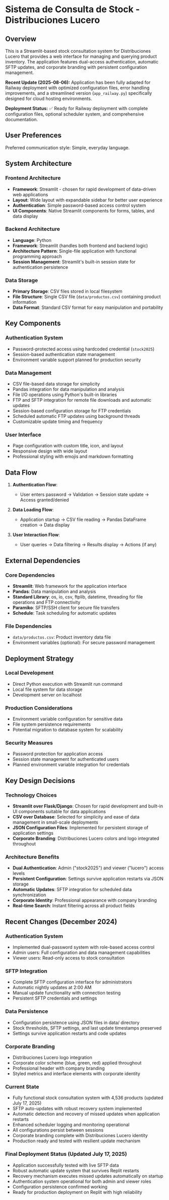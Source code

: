 # Sistema de Consulta de Stock - Distribuciones Lucero

## Overview

This is a Streamlit-based stock consultation system for Distribuciones Lucero that provides a web interface for managing and querying product inventory. The application features dual-access authentication, automatic SFTP updates, and corporate branding with persistent configuration management.

**Recent Update (2025-08-06):** Application has been fully adapted for Railway deployment with optimized configuration files, error handling improvements, and a streamlined version (`app_railway.py`) specifically designed for cloud hosting environments.

**Deployment Status:** ✅ Ready for Railway deployment with complete configuration files, optional scheduler system, and comprehensive documentation.

## User Preferences

Preferred communication style: Simple, everyday language.

## System Architecture

### Frontend Architecture
- **Framework**: Streamlit - chosen for rapid development of data-driven web applications
- **Layout**: Wide layout with expandable sidebar for better user experience
- **Authentication**: Simple password-based access control system
- **UI Components**: Native Streamlit components for forms, tables, and data display

### Backend Architecture
- **Language**: Python
- **Framework**: Streamlit (handles both frontend and backend logic)
- **Architecture Pattern**: Single-file application with functional programming approach
- **Session Management**: Streamlit's built-in session state for authentication persistence

### Data Storage
- **Primary Storage**: CSV files stored in local filesystem
- **File Structure**: Single CSV file (`data/productos.csv`) containing product information
- **Data Format**: Standard CSV format for easy manipulation and portability

## Key Components

### Authentication System
- Password-protected access using hardcoded credential (`stock2025`)
- Session-based authentication state management
- Environment variable support planned for production security

### Data Management
- CSV file-based data storage for simplicity
- Pandas integration for data manipulation and analysis
- File I/O operations using Python's built-in libraries
- FTP and SFTP integration for remote file downloads and automatic updates
- Session-based configuration storage for FTP credentials
- Scheduled automatic FTP updates using background threads
- Customizable update timing and frequency

### User Interface
- Page configuration with custom title, icon, and layout
- Responsive design with wide layout
- Professional styling with emojis and markdown formatting

## Data Flow

1. **Authentication Flow**:
   - User enters password → Validation → Session state update → Access granted/denied
   
2. **Data Loading Flow**:
   - Application startup → CSV file reading → Pandas DataFrame creation → Data display

3. **User Interaction Flow**:
   - User queries → Data filtering → Results display → Actions (if any)

## External Dependencies

### Core Dependencies
- **Streamlit**: Web framework for the application interface
- **Pandas**: Data manipulation and analysis
- **Standard Library**: os, io, csv, ftplib, datetime, threading for file operations and FTP connectivity
- **Paramiko**: SFTP/SSH client for secure file transfers
- **Schedule**: Task scheduling for automatic updates

### File Dependencies
- `data/productos.csv`: Product inventory data file
- Environment variables (optional): For secure password management

## Deployment Strategy

### Local Development
- Direct Python execution with Streamlit run command
- Local file system for data storage
- Development server on localhost

### Production Considerations
- Environment variable configuration for sensitive data
- File system persistence requirements
- Potential migration to database system for scalability

### Security Measures
- Password protection for application access
- Session state management for authenticated users
- Planned environment variable integration for credentials

## Key Design Decisions

### Technology Choices
- **Streamlit over Flask/Django**: Chosen for rapid development and built-in UI components suitable for data applications
- **CSV over Database**: Selected for simplicity and ease of data management in small-scale deployments
- **JSON Configuration Files**: Implemented for persistent storage of application settings
- **Corporate Branding**: Distribuciones Lucero colors and logo integrated throughout

### Architecture Benefits
- **Dual Authentication**: Admin ("stock2025") and viewer ("lucero") access levels
- **Persistent Configuration**: Settings survive application restarts via JSON storage
- **Automatic Updates**: SFTP integration for scheduled data synchronization
- **Corporate Identity**: Professional appearance with company branding
- **Real-time Search**: Instant filtering across all product fields

## Recent Changes (December 2024)

### Authentication System
- Implemented dual-password system with role-based access control
- Admin users: Full configuration and data management capabilities
- Viewer users: Read-only access to stock consultation

### SFTP Integration
- Complete SFTP configuration interface for administrators
- Automatic nightly updates at 2:00 AM
- Manual update functionality with connection testing
- Persistent SFTP credentials and settings

### Data Persistence
- Configuration persistence using JSON files in data/ directory
- Stock thresholds, SFTP settings, and last update timestamps preserved
- Settings survive application restarts and code updates

### Corporate Branding
- Distribuciones Lucero logo integration
- Corporate color scheme (blue, green, red) applied throughout
- Professional header with company branding
- Styled metrics and interface elements with corporate identity

### Current State
- Fully functional stock consultation system with 4,536 products (updated July 17, 2025)
- SFTP auto-updates with robust recovery system implemented
- Automatic detection and recovery of missed updates when application restarts
- Enhanced scheduler logging and monitoring operational
- All configurations persist between sessions
- Corporate branding complete with Distribuciones Lucero identity
- Production ready and tested with resilient update mechanism

### Final Deployment Status (Updated July 17, 2025)
- Application successfully tested with live SFTP data
- Robust automatic update system that survives Replit restarts
- Recovery mechanism executes missed updates automatically on startup
- Authentication system operational for both admin and viewer roles
- Configuration persistence confirmed working
- Ready for production deployment on Replit with high reliability
